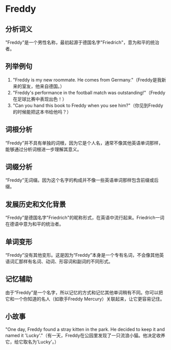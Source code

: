 # Freddy

## 分析词义

  

"Freddy"是一个男性名称，最初起源于德国名字"Friedrich"，意为和平的统治者。

  

## 列举例句

  

1.  "Freddy is my new roommate. He comes from Germany."（Freddy是我新来的室友，他来自德国。）
2.  "Freddy's performance in the football match was outstanding!"（Freddy在足球比赛中表现出色！）
3.  "Can you hand this book to Freddy when you see him?"（你见到Freddy的时候能把这本书给他吗？）

  

## 词根分析

  

“Freddy”并不具有单独的词根，因为它是个人名，通常不像其他英语单词那样，能够通过分析词根进一步理解其意义。

  

## 词缀分析

  

“Freddy”无词缀。因为这个名字的构成并不像一些英语单词那样包含前缀或后缀。

  

## 发展历史和文化背景

  

“Freddy”是德国名字"Friedrich"的昵称形式，在英语中流行起来。Friedrich一词在德语中意为和平的统治者。

  

## 单词变形

  

“Freddy”没有其他变形。这是因为“Freddy”本身是一个专有名词，不会像其他英语词汇那样有名词、动词、形容词和副词的不同形式。

  

## 记忆辅助

  

由于“Freddy”是一个名字，所以记忆的方式和记忆其他单词稍有不同。你可以把它和一个你知道的名人（如歌手Freddy Mercury）关联起来，让它更容易记住。

  

## 小故事

  

"One day, Freddy found a stray kitten in the park. He decided to keep it and named it 'Lucky'."（有一天，Freddy在公园里发现了一只流浪小猫。他决定收养它，给它取名为'Lucky'。）
